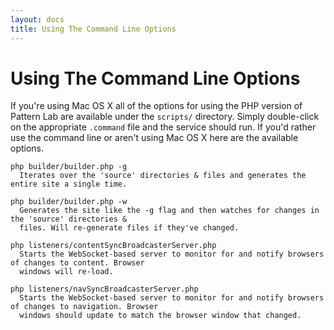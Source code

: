 ```yaml
---
layout: docs
title: Using The Command Line Options
---
```


# Using The Command Line Options
If you're using Mac OS X all of the options for using the PHP version of Pattern Lab are available under the `scripts/` directory. Simply double-click on the appropriate `.command` file and the service should run. If you'd rather use the command line or aren't using Mac OS X here are the available options.

    php builder/builder.php -g
      Iterates over the 'source' directories & files and generates the entire site a single time.
        
    php builder/builder.php -w
      Generates the site like the -g flag and then watches for changes in the 'source' directories &
      files. Will re-generate files if they've changed.

    php listeners/contentSyncBroadcasterServer.php
      Starts the WebSocket-based server to monitor for and notify browsers of changes to content. Browser
      windows will re-load.

    php listeners/navSyncBroadcasterServer.php
      Starts the WebSocket-based server to monitor for and notify browsers of changes to navigation. Browser
      windows should update to match the browser window that changed.
